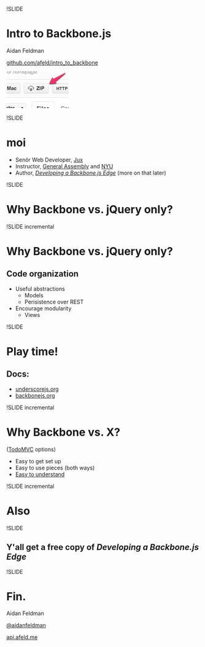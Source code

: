 !SLIDE

# Intro to Backbone.js

Aidan Feldman

[github.com/afeld/intro\_to\_backbone](https://github.com/afeld/intro_to_backbone)

[![ZIP download](zip.png)](https://github.com/afeld/intro_to_backbone/archive/master.zip)

!SLIDE

# moi

* Senõr Web Developer, [Jux](https://jux.com)
* Instructor, [General Assembly](https://generalassemb.ly/) and [NYU](http://scps.nyu.edu/)
* Author, *[Developing a Backbone.js Edge](http://bleedingedgepress.com/our-books/)* (more on that later)

!SLIDE

# Why Backbone vs. jQuery only?

!SLIDE incremental

# Why Backbone vs. jQuery only?

## Code organization

* Useful abstractions
    * Models
    * Perisistence over REST
* Encourage modularity
    * Views

!SLIDE

# Play time!

## Docs:

* [underscorejs.org](http://underscorejs.org/)
* [backbonejs.org](http://backbonejs.org/)

!SLIDE incremental

# Why Backbone vs. X?

([TodoMVC](http://addyosmani.github.com/todomvc/) options)

* Easy to get set up
* Easy to use pieces (both ways)
* [Easy to understand](http://backbonejs.org/docs/backbone.html)

!SLIDE incremental

# Also

!SLIDE

## Y'all get a free copy of *Developing a Backbone.js Edge*

!SLIDE

# Fin.

Aidan Feldman

[@aidanfeldman](https://twitter.com/aidanfeldman)

[api.afeld.me](http://api.afeld.me)
